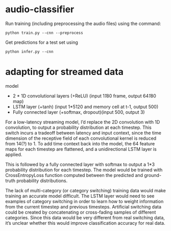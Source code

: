 # audio-classifier

Run training (including preprocessing the audio files) using the command:

```
python train.py --cnn --preprocess
```

Get predictions for a test set using

```
python infer.py --cnn 
```


# adapting for streamed data

model 
- 2 * 1D convolutional layers (+ReLU) (input 1*1*80 frame, output 64*1*80 map)
- LSTM layer (+tanh) (input 1*5120 and memory cell at t-1, output 500)
- Fully connected layer (+softmax, dropout)(input 500, output 3)

For a low-latency streaming model, I’d replace the 2D convolution with 1D convolution, to output a probability distribution at each timestep. This switch incurs a tradeoff between latency and input context, since the time dimension of the receptive field of each convolutional kernel is reduced from 14(?) to 1. To add time context back into the model, the 64 feature maps for each timestep are flattened, and a unidirectional LSTM layer is applied. 

This is followed by a fully connected layer with softmax to output a 1*3 probability distribution for each timestep. The model would be trained with CrossEntropyLoss function computed between the predicted and ground-truth probability distributions.

The lack of multi-category (or category switching) training data would make training an accurate model difficult. The LSTM layer would need to see examples of category switching in order to learn how to weight information from the current timestep and previous timesteps. Artificial switching data could be created by concatenating or cross-fading samples of different categories. Since this data would be very different from real switching data, it’s unclear whether this would improve classification accuracy for real data.
